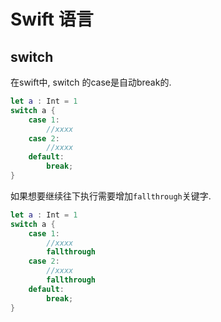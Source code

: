 # Swift 语言

## switch

在swift中, switch 的case是自动break的.

```swift
let a : Int = 1
switch a {
	case 1:
		//xxxx
	case 2:
		//xxxx
	default:
		break;
}
```

如果想要继续往下执行需要增加`fallthrough`关键字.

```swift
let a : Int = 1
switch a {
	case 1:
		//xxxx
		fallthrough
	case 2:
		//xxxx
		fallthrough
	default:
		break;
}
```